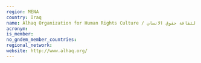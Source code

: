 ```yaml
---
region: MENA
country: Iraq
name: Alhaq Organization for Human Rights Culture / منظمة الحق لثقافة حقوق اﻻنسان
acronym: 
is_member: 
no_gndem_member_countries: 
regional_network: 
website: http://www.alhaq.org/
---
```

